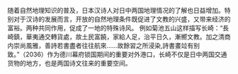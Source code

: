 随着自然地理知识的普及，日本汉诗人对日中两国地理情况的了解也日益增加。特别对于汉诗的发展而言，开放的自然地理条件既促进了文教的兴盛，又带来经济的富裕。两种共同作用，促成了一地的特殊诗风。
例如菊池五山这样描写长崎：“長崎鎮，華夷通交轉貨處，故土民富饒，家給人足，治平日久，漸嚮文教。加之清商内崇尚風雅，善詩若書盡者往往航來……故餘習之所浸染,詩書畫竝有别致。”（2036）作为德川幕府锁国期间的重要对外港口，长崎不仅是日中两国交通货物的地方，也是两国诗文往来的重要空间。